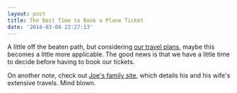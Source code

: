 ```yaml
---
layout: post
title: The Best Time to Book a Plane Ticket
date: '2014-03-04 22:27:13'
---
```


<p>A little off the beaten path, but considering <a href="http://joshuaginter.com/graduation-europe-trip-2015">our travel plans</a>, maybe this becomes a little more applicable. The good news is that we have a little time to decide before having to book our tickets.</p>

<p>On another note, check out <a href="http://thewieb.es">Joe's family site</a>, which details his and his wife's extensive travels. Mind blown.</p>